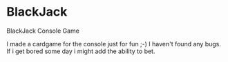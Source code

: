 # BlackJack
BlackJack Console Game

I made a cardgame for the console just for fun ;-)
I haven't found any bugs. If i get bored some day i might add the ability to bet. 
